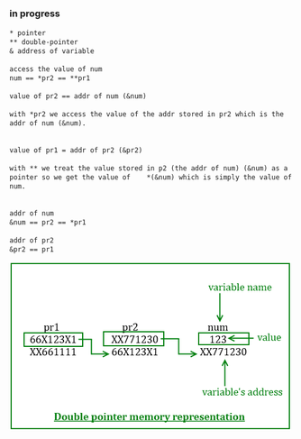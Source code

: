 ### in progress

```
* pointer 
** double-pointer 
& address of variable

access the value of num
num == *pr2 == **pr1 

value of pr2 == addr of num (&num) 

with *pr2 we access the value of the addr stored in pr2 which is the addr of num (&num).


value of pr1 = addr of pr2 (&pr2)

with ** we treat the value stored in p2 (the addr of num) (&num) as a pointer so we get the value of    *(&num) which is simply the value of num.


addr of num
&num == pr2 == *pr1 

addr of pr2
&pr2 == pr1

```
<img src="https://github.com/Bex32/Pwn-Notes/blob/main/src/pointer-to-pointer.png">

